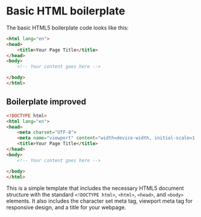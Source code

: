 # Basic HTML boilerplate
The basic HTML5 boilerplate code looks like this:

```html
<html lang="en">
<head>
    <title>Your Page Title</title>
</head>
<body>
    <!-- Your content goes here -->

</body>
</html>
```

## Boilerplate improved

```html
<!DOCTYPE html>
<html lang="en">
<head>
    <meta charset="UTF-8">
    <meta name="viewport" content="width=device-width, initial-scale=1.0">
    <title>Your Page Title</title>
</head>
<body>
    <!-- Your content goes here -->

</body>
</html>
```

This is a simple template that includes the necessary HTML5 document structure with the standard `<!DOCTYPE html>`, `<html>`, `<head>`, and `<body>` elements. It also includes the character set meta tag, viewport meta tag for responsive design, and a title for your webpage.